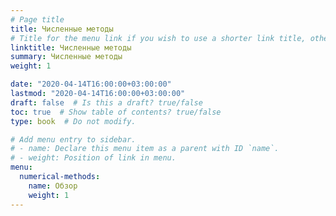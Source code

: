 ```yaml
---
# Page title
title: Численные методы
# Title for the menu link if you wish to use a shorter link title, otherwise remove this option.
linktitle: Численные методы
summary: Численные методы
weight: 1

date: "2020-04-14T16:00:00+03:00:00"
lastmod: "2020-04-14T16:00:00+03:00:00"
draft: false  # Is this a draft? true/false
toc: true  # Show table of contents? true/false
type: book  # Do not modify.

# Add menu entry to sidebar.
# - name: Declare this menu item as a parent with ID `name`.
# - weight: Position of link in menu.
menu:
  numerical-methods:
    name: Обзор
    weight: 1
---
```


